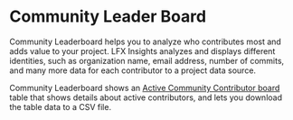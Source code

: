 # Community Leader Board

Community Leaderboard helps you to analyze who contributes most and adds value to your project. LFX Insights analyzes and displays different identities, such as organization name, email address, number of commits, and many more data for each contributor to a project data source. 

Community Leaderboard shows an [Active Community Contributor board](active-community-contributor-board.md) table that shows details about active contributors, and lets you download the table data to a CSV file.

